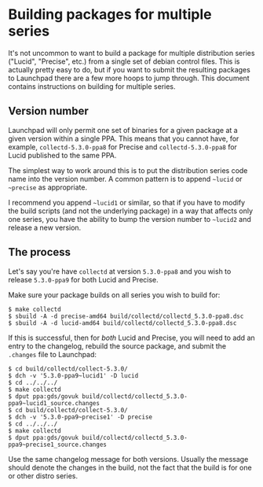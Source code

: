 # Building packages for multiple series

It's not uncommon to want to build a package for multiple distribution series
("Lucid", "Precise", etc.) from a single set of debian control files. This is
actually pretty easy to do, but if you want to submit the resulting packages to
Launchpad there are a few more hoops to jump through. This document contains
instructions on building for multiple series.

## Version number

Launchpad will only permit one set of binaries for a given package at a given
version within a single PPA. This means that you cannot have, for example,
`collectd-5.3.0-ppa8` for Precise and `collectd-5.3.0-ppa8` for Lucid published
to the same PPA.

The simplest way to work around this is to put the distribution series code name
into the version number. A common pattern is to append `~lucid` or `~precise` as
appropriate.

I recommend you append `~lucid1` or similar, so that if you have to modify the
build scripts (and not the underlying package) in a way that affects only one
series, you have the ability to bump the version number to `~lucid2` and release
a new version.

## The process

Let's say you're have `collectd` at version `5.3.0-ppa8` and you wish to release
`5.3.0-ppa9` for both Lucid and Precise.

Make sure your package builds on all series you wish to build for:

    $ make collectd
    $ sbuild -A -d precise-amd64 build/collectd/collectd_5.3.0-ppa8.dsc
    $ sbuild -A -d lucid-amd64 build/collectd/collectd_5.3.0-ppa8.dsc

If this is successful, then for *both* Lucid and Precise, you will need to add
an entry to the changelog, rebuild the source package, and submit the `.changes`
file to Launchpad:

    $ cd build/collectd/collect-5.3.0/
    $ dch -v '5.3.0-ppa9~lucid1' -D lucid
    $ cd ../../../
    $ make collectd
    $ dput ppa:gds/govuk build/collectd/collectd_5.3.0-ppa9~lucid1_source.changes
    $ cd build/collectd/collect-5.3.0/
    $ dch -v '5.3.0-ppa9~precise1' -D precise
    $ cd ../../../
    $ make collectd
    $ dput ppa:gds/govuk build/collectd/collectd_5.3.0-ppa9~precise1_source.changes

Use the same changelog message for both versions. Usually the message should
denote the changes in the build, not the fact that the build is for one or other
distro series.
